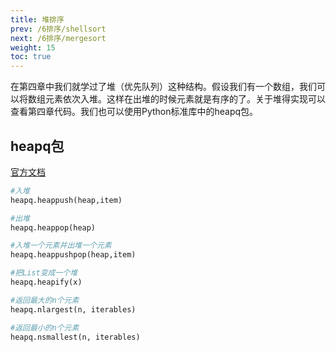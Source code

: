 ```yaml
---
title: 堆排序
prev: /6排序/shellsort
next: /6排序/mergesort
weight: 15
toc: true
---
```


在第四章中我们就学过了堆（优先队列）这种结构。假设我们有一个数组，我们可以将数组元素依次入堆。这样在出堆的时候元素就是有序的了。关于堆得实现可以查看第四章代码。我们也可以使用Python标准库中的heapq包。

## heapq包
[官方文档](https://docs.python.org/2/library/heapq.html)

```python
#入堆
heapq.heappush(heap,item)

#出堆
heapq.heappop(heap)

#入堆一个元素并出堆一个元素
heapq.heappushpop(heap,item)

#把List变成一个堆
heapq.heapify(x)

#返回最大的n个元素
heapq.nlargest(n, iterables)

#返回最小的n个元素
heapq.nsmallest(n, iterables)
```
